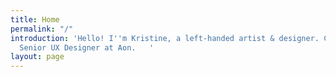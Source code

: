```yaml
---
title: Home
permalink: "/"
introduction: 'Hello! I''m Kristine, a left-handed artist & designer. Currently a
  Senior UX Designer at Aon.   '
layout: page
---
```


